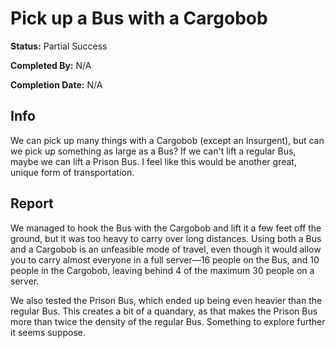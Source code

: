 # Pick up a Bus with a Cargobob

**Status:** <span class="status success">Partial Success</span>

**Completed By:** N/A

**Completion Date:** N/A


## Info
We can pick up many things with a Cargobob (except an Insurgent), but can we pick up something as large as a Bus? If we can't lift a regular Bus, maybe we can lift a Prison Bus. I feel like this would be another great, unique form of transportation. 

## Report
We managed to hook the Bus with the Cargobob and lift it a few feet off the ground, but it was too heavy to carry over long distances. Using both a Bus and a Cargobob is an unfeasible mode of travel, even though it would allow you to carry almost everyone in a full server—16 people on the Bus, and 10 people in the Cargobob, leaving behind 4 of the maximum 30 people on a server. 

We also tested the Prison Bus, which ended up being even heavier than the regular Bus. This creates a bit of a quandary, as that makes the Prison Bus more than twice the density of the regular Bus. Something to explore further it seems suppose. 